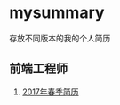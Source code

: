 # mysummary
存放不同版本的我的个人简历

## 前端工程师
1. [2017年春季简历](https://github.com/zhangzju/mysummary/blob/master/%E5%89%8D%E7%AB%AF%26%E5%85%A8%E6%A0%88%E5%B7%A5%E7%A8%8B%E5%B8%88%E7%AE%80%E5%8E%86--%E5%BC%A0%E4%BC%9F--%E4%BA%8C%E5%B9%B4%E7%BB%8F%E9%AA%8C.md)
